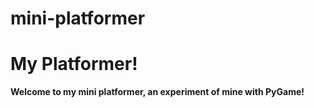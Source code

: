 # mini-platformer
# My Platformer!

**Welcome to my mini platformer, an experiment of mine with PyGame!**

